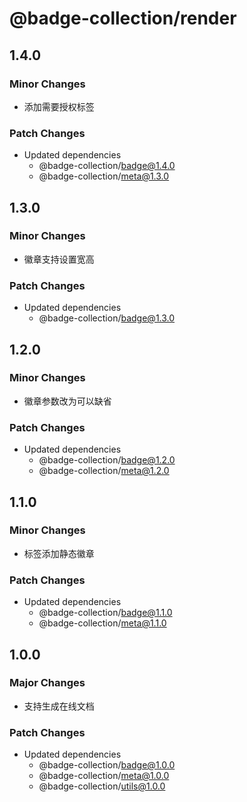# @badge-collection/render

## 1.4.0

### Minor Changes

- 添加需要授权标签

### Patch Changes

- Updated dependencies
  - @badge-collection/badge@1.4.0
  - @badge-collection/meta@1.3.0

## 1.3.0

### Minor Changes

- 徽章支持设置宽高

### Patch Changes

- Updated dependencies
  - @badge-collection/badge@1.3.0

## 1.2.0

### Minor Changes

- 徽章参数改为可以缺省

### Patch Changes

- Updated dependencies
  - @badge-collection/badge@1.2.0
  - @badge-collection/meta@1.2.0

## 1.1.0

### Minor Changes

- 标签添加静态徽章

### Patch Changes

- Updated dependencies
  - @badge-collection/badge@1.1.0
  - @badge-collection/meta@1.1.0

## 1.0.0

### Major Changes

- 支持生成在线文档

### Patch Changes

- Updated dependencies
  - @badge-collection/badge@1.0.0
  - @badge-collection/meta@1.0.0
  - @badge-collection/utils@1.0.0
